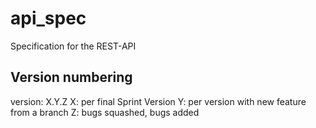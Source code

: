 # api_spec
Specification for the REST-API

## Version numbering
version: X.Y.Z
  X: per final Sprint Version
  Y: per version with new feature from a branch
  Z: bugs squashed, bugs added
